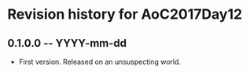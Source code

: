 # Revision history for AoC2017Day12

## 0.1.0.0 -- YYYY-mm-dd

* First version. Released on an unsuspecting world.
